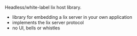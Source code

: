 Headless/white-label lix host library. 

- library for embedding a lix server in your own application
- implements the lix server protocol
- no UI, bells or whistles